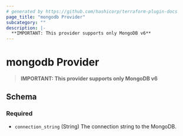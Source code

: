 ```yaml
---
# generated by https://github.com/hashicorp/terraform-plugin-docs
page_title: "mongodb Provider"
subcategory: ""
description: |-
  **IMPORTANT: This provider supports only MongoDB v6**
---
```


# mongodb Provider

> **IMPORTANT: This provider supports only MongoDB v6**



<!-- schema generated by tfplugindocs -->
## Schema

### Required

- `connection_string` (String) The connection string to the MongoDB.
